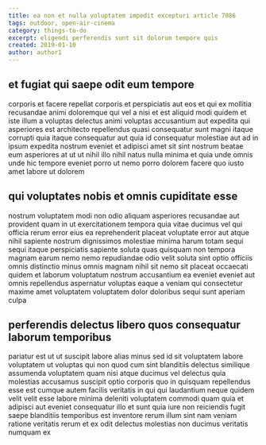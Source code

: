 ```yaml
---
title: ea non et nulla voluptatem impedit excepturi article 7086
tags: outdoor, open-air-cinema
category: things-to-do
excerpt: eligendi perferendis sunt sit dolorum tempore quis
created: 2019-01-10
author: author1
---
```


## et fugiat qui saepe odit eum tempore

corporis et facere repellat corporis et perspiciatis aut eos et qui ex mollitia recusandae animi doloremque qui vel a nisi et est aliquid modi quidem et iste illum a voluptas delectus animi voluptas accusantium aut expedita qui asperiores est architecto repellendus quasi consequatur sunt magni itaque corrupti quia itaque consequatur aut quia id consequatur molestiae aut ad in ipsum expedita nostrum eveniet et adipisci amet sit sint nostrum beatae eum asperiores at ut ut nihil illo nihil natus nulla minima et quia unde omnis unde hic tempore eveniet porro ut nemo porro dolorem facere quo iusto amet labore ut dolorem

## qui voluptates nobis et omnis cupiditate esse

nostrum voluptatem modi non odio aliquam asperiores recusandae aut provident quam in ut exercitationem tempora quia vitae ducimus vel qui officia rerum error eius ea reprehenderit placeat voluptate error aut atque nihil sapiente nostrum dignissimos molestiae minima harum totam sequi sequi itaque perspiciatis sapiente soluta quas quisquam non tempora magnam earum nemo nemo repudiandae odio velit soluta sint optio officiis omnis distinctio minus omnis magnam nihil sit nemo sit placeat occaecati quidem et laborum voluptatum nostrum accusantium ea eveniet eveniet aut omnis repellendus aspernatur voluptas eaque a veniam qui consectetur maxime amet voluptatem voluptatem dolor doloribus sequi sunt aperiam culpa

## perferendis delectus libero quos consequatur laborum temporibus

pariatur est ut ut suscipit labore alias minus sed id sit voluptatem labore voluptatem ut voluptas qui non quod cum sint blanditiis delectus similique assumenda voluptatem quam nisi atque ducimus vel delectus quia molestias accusamus suscipit optio corporis quo in quisquam repellendus esse est cumque autem facilis veritatis in qui qui laudantium neque quidem velit velit esse labore minima deleniti voluptatem commodi quam quia et adipisci aut eveniet consequatur illo et sunt quia iure non reiciendis fugit saepe blanditiis temporibus est inventore rerum illum sint nam veniam ratione veritatis rerum et ex odit delectus molestias non ducimus veritatis numquam ex
